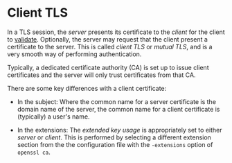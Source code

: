# Client TLS

In a TLS session, the _server_ presents its certificate to the _client_ for the
client to [validate](trust.md). Optionally, the server may request that the
client present a certificate to the server. This is called _client TLS_ or
_mutual TLS_, and is a very smooth way of performing authentication.

Typically, a dedicated certificate authority (CA) is set up to issue client
certificates and the server will only trust certificates from that CA.

There are some key differences with a client certificate:

  - In the subject: Where the common name for a server certificate is the
    domain name of the server, the common name for a client certificate is
    (typically) a user's name.

  - In the extensions: The _extended key usage_ is appropriately set to either
    _server_ or _client_. This is performed by selecting a different extension
    section from the the configuration file with the `-extensions` option of
    `openssl ca`.

